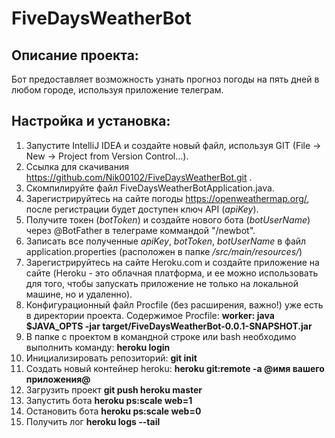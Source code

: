# FiveDaysWeatherBot

## Описание проекта:
Бот предоставляет возможность узнать прогноз погоды на пять дней в любом городе, используя приложение телеграм.

## Настройка и установка:
1. Запустите IntelliJ IDEA и создайте новый файл, используя GIT (File -> New -> Project from Version Control...).
2. Ссылка для скачивания https://github.com/Nik00102/FiveDaysWeatherBot.git .
3. Скомпилируйте файл FiveDaysWeatherBotApplication.java.
4. Зарегистрируйтесь на сайте погоды https://openweathermap.org/, после регистрации будет доступен ключ API (*apiKey*).
5. Получите токен (*botToken*) и создайте нового бота (*botUserName*) через @BotFather в телеграме коммандой "/newbot".
6. Записать все полученные *apiKey*, *botToken*, *botUserName* в файл application.properties (расположен в папке */src/main/resources/*)
7. Зарегистрируйтесь на сайте Heroku.com и создайте приложение на сайте (Heroku - это облачная платформа, и ее можно использовать для того, чтобы запускать приложение не только на локальной машине, но и удаленно).
8. Конфигурационный файл Procfile (без расширения, важно!) уже есть в директории проекта.
    Содержимое Procfile: **worker: java $JAVA_OPTS -jar target/FiveDaysWeatherBot-0.0.1-SNAPSHOT.jar**
 9. В папке с проектом в командной строке или bash необходимо выполнить команду: 
 **heroku login**
 10. Инициализировать репозиторий:
**git init** 
11. Создать новый контейнер heroku:
**heroku git:remote -a @имя вашего приложения@**
12. Загрузить проект 
**git push heroku master**
13. Запустить бота
**heroku ps:scale web=1**
14. Остановить бота
**heroku ps:scale web=0**
15. Получить лог
**heroku logs --tail**
